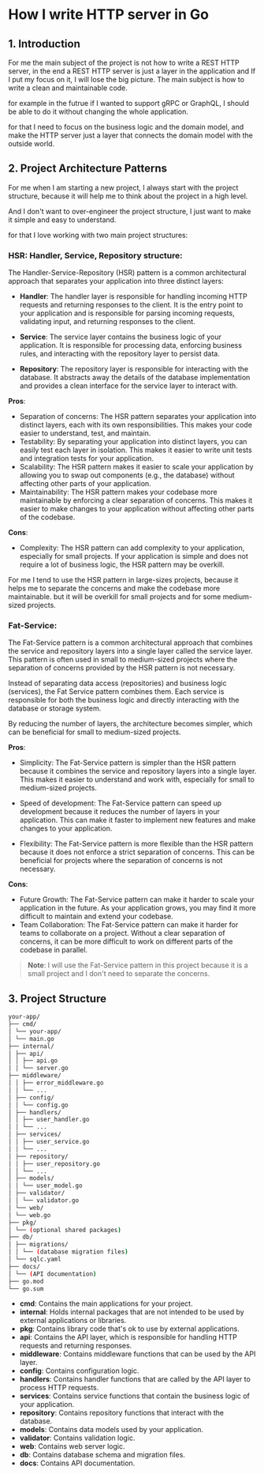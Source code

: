 # How I write HTTP server in Go

## 1. Introduction

For me the main subject of the project is not how to write a REST HTTP server, in the end a REST HTTP server is just a layer in the application and If I put my focus on it, I will lose the big picture. The main subject is how to write a clean and maintainable code.

for example in the futrue if I wanted to support gRPC or GraphQL, I should be able to do it without changing the whole application.

for that I need to focus on the business logic and the domain model, and make the HTTP server just a layer that connects the domain model with the outside world.

## 2. Project Architecture Patterns

For me when I am starting a new project, I always start with the project structure, because it will help me to think about the project in a high level.

And I don't want to over-engineer the project structure, I just want to make it simple and easy to understand.

for that I love working with two main project structures:

### **HSR**: Handler, Service, Repository structure:

The Handler-Service-Repository (HSR) pattern is a common architectural approach that separates your application into three distinct layers:

- **Handler**: The handler layer is responsible for handling incoming HTTP requests and returning responses to the client. It is the entry point to your application and is responsible for parsing incoming requests, validating input, and returning responses to the client.

- **Service**: The service layer contains the business logic of your application. It is responsible for processing data, enforcing business rules, and interacting with the repository layer to persist data.

- **Repository**: The repository layer is responsible for interacting with the database. It abstracts away the details of the database implementation and provides a clean interface for the service layer to interact with.

**Pros**:

- Separation of concerns: The HSR pattern separates your application into distinct layers, each with its own responsibilities. This makes your code easier to understand, test, and maintain.
- Testability: By separating your application into distinct layers, you can easily test each layer in isolation. This makes it easier to write unit tests and integration tests for your application.
- Scalability: The HSR pattern makes it easier to scale your application by allowing you to swap out components (e.g., the database) without affecting other parts of your application.
- Maintainability: The HSR pattern makes your codebase more maintainable by enforcing a clear separation of concerns. This makes it easier to make changes to your application without affecting other parts of the codebase.

**Cons**:

- Complexity: The HSR pattern can add complexity to your application, especially for small projects. If your application is simple and does not require a lot of business logic, the HSR pattern may be overkill.

For me I tend to use the HSR pattern in large-sizes projects, because it helps me to separate the concerns and make the codebase more maintainable.
but it will be overkill for small projects and for some medium-sized projects.

### **Fat-Service**:

The Fat-Service pattern is a common architectural approach that combines the service and repository layers into a single layer called the service layer. This pattern is often used in small to medium-sized projects where the separation of concerns provided by the HSR pattern is not necessary.

Instead of separating data access (repositories) and business logic (services), the Fat Service pattern combines them. Each service is responsible for both the business logic and directly interacting with the database or storage system.

By reducing the number of layers, the architecture becomes simpler, which can be beneficial for small to medium-sized projects.

**Pros**:

- Simplicity: The Fat-Service pattern is simpler than the HSR pattern because it combines the service and repository layers into a single layer. This makes it easier to understand and work with, especially for small to medium-sized projects.

- Speed of development: The Fat-Service pattern can speed up development because it reduces the number of layers in your application. This can make it faster to implement new features and make changes to your application.

- Flexibility: The Fat-Service pattern is more flexible than the HSR pattern because it does not enforce a strict separation of concerns. This can be beneficial for projects where the separation of concerns is not necessary.

**Cons**:

- Future Growth: The Fat-Service pattern can make it harder to scale your application in the future. As your application grows, you may find it more difficult to maintain and extend your codebase.
- Team Collaboration: The Fat-Service pattern can make it harder for teams to collaborate on a project. Without a clear separation of concerns, it can be more difficult to work on different parts of the codebase in parallel.

> **Note**: I will use the Fat-Service pattern in this project because it is a small project and I don't need to separate the concerns.

## 3. Project Structure

```bash
your-app/
├── cmd/
│ └── your-app/
│ └── main.go
├── internal/
│ ├── api/
│ │ ├── api.go
│ │ └── server.go
├── middleware/
│ │ ├── error_middleware.go
│ │ └── ...
│ ├── config/
│ │ └── config.go
│ ├── handlers/
│ │ ├── user_handler.go
│ │ └── ...
│ ├── services/
│ │ ├── user_service.go
│ │ └── ...
│ ├── repository/
│ │ ├── user_repository.go
│ │ └── ...
│ ├── models/
│ │ └── user_model.go
│ ├── validator/
│ │ └── validator.go
│ └── web/
│ └── web.go
├── pkg/
│ └── (optional shared packages)
├── db/
│ ├── migrations/
│ │ └── (database migration files)
│ └── sqlc.yaml
├── docs/
│ └── (API documentation)
├── go.mod
└── go.sum
```

- **cmd**: Contains the main applications for your project.
- **internal**: Holds internal packages that are not intended to be used by external applications or libraries.
- **pkg**: Contains library code that's ok to use by external applications.
- **api**: Contains the API layer, which is responsible for handling HTTP requests and returning responses.
- **middleware**: Contains middleware functions that can be used by the API layer.
- **config**: Contains configuration logic.
- **handlers**: Contains handler functions that are called by the API layer to process HTTP requests.
- **services**: Contains service functions that contain the business logic of your application.
- **repository**: Contains repository functions that interact with the database.
- **models**: Contains data models used by your application.
- **validator**: Contains validation logic.
- **web**: Contains web server logic.
- **db**: Contains database schema and migration files.
- **docs**: Contains API documentation.
